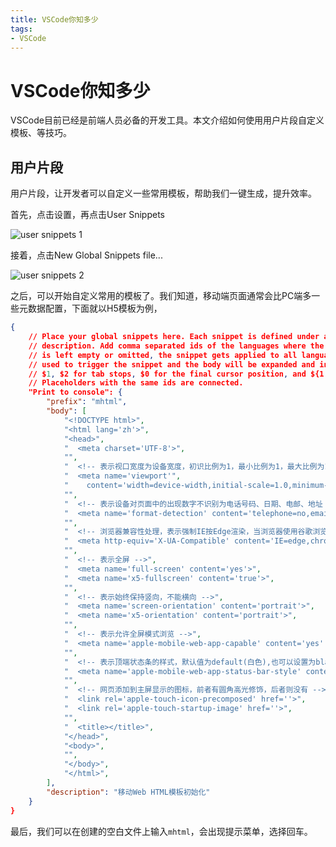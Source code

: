 ```yaml
---
title: VSCode你知多少
tags: 
- VSCode
---
```


# VSCode你知多少
VSCode目前已经是前端人员必备的开发工具。本文介绍如何使用用户片段自定义模板、等技巧。

## 用户片段

用户片段，让开发者可以自定义一些常用模板，帮助我们一键生成，提升效率。

首先，点击设置，再点击User Snippets

![user snippets 1](/vscode/user_snippets_1.png)

接着，点击New Global Snippets file...

![user snippets 2](/vscode/user_snippets_2.png)

之后，可以开始自定义常用的模板了。我们知道，移动端页面通常会比PC端多一些元数据配置，下面就以H5模板为例，
```json
{
	// Place your global snippets here. Each snippet is defined under a snippet name and has a scope, prefix, body and 
	// description. Add comma separated ids of the languages where the snippet is applicable in the scope field. If scope 
	// is left empty or omitted, the snippet gets applied to all languages. The prefix is what is 
	// used to trigger the snippet and the body will be expanded and inserted. Possible variables are: 
	// $1, $2 for tab stops, $0 for the final cursor position, and ${1:label}, ${2:another} for placeholders. 
	// Placeholders with the same ids are connected.
	"Print to console": {
		"prefix": "mhtml",
		"body": [
			"<!DOCTYPE html>",
			"<html lang='zh'>",
			"<head>",
			"  <meta charset='UTF-8'>",
			"",
			"  <!-- 表示视口宽度为设备宽度，初识比例为1，最小比例为1，最大比例为1，不允许用户缩放页面 -->",
			"  <meta name='viewport'",
			"    content='width=device-width,initial-scale=1.0,minimum-scale=1.0,maximum-scale=1.0,user-scalable=0'>",
			"",
			"  <!-- 表示设备对页面中的出现数字不识别为电话号码、日期、电邮、地址 -->",
			"  <meta name='format-detection' content='telephone=no,email=no,date=no,address=no'>",
			"",
			"  <!-- 浏览器兼容性处理，表示强制IE按Edge渲染，当浏览器使用谷歌浏览器内嵌框架时允许其使用该框架进行渲染 -->",
			"  <meta http-equiv='X-UA-Compatible' content='IE=edge,chrome=1'>",
			"",
			"  <!-- 表示全屏 -->",
			"  <meta name='full-screen' content='yes'>",
			"  <meta name='x5-fullscreen' content='true'>",
			"",
			"  <!-- 表示始终保持竖向，不能横向 -->",
			"  <meta name='screen-orientation' content='portrait'>",
			"  <meta name='x5-orientation' content='portrait'>",
			"",
			"  <!-- 表示允许全屏模式浏览 -->",
			"  <meta name='apple-mobile-web-app-capable' content='yes' >",
			"",
			"  <!-- 表示顶端状态条的样式，默认值为default(白色),也可以设置为black(黑色)和black-translucent(灰色半透明) -->",
			"  <meta name='apple-mobile-web-app-status-bar-style' content='black'>",
			"",
			"  <!-- 网页添加到主屏显示的图标，前者有圆角高光修饰，后者则没有 -->",
			"  <link rel='apple-touch-icon-precomposed' href=''>",
			"  <link rel='apple-touch-startup-image' href=''>",	
			"",
			"  <title></title>",
			"</head>",
			"<body>",
			"",
			"</body>",
			"</html>",
		],
		"description": "移动Web HTML模板初始化"
	}
}
```

最后，我们可以在创建的空白文件上输入`mhtml`，会出现提示菜单，选择回车。
